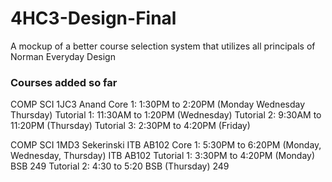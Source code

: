 # 4HC3-Design-Final
A mockup of a better course selection system that utilizes all principals of Norman Everyday Design


### Courses added so far
COMP SCI 1JC3
Anand
Core 1: 1:30PM to 2:20PM (Monday Wednesday Thursday)
Tutorial 1: 11:30AM to 1:20PM (Wednesday)
Tutorial 2: 9:30AM to 11:20PM (Thursday)
Tutorial 3: 2:30PM to 4:20PM (Friday)


COMP SCI 1MD3
Sekerinski
ITB AB102
Core 1: 5:30PM to 6:20PM (Monday, Wednesday, Thursday) ITB AB102
Tutorial 1: 3:30PM to 4:20PM (Monday) BSB 249
Tutorial 2: 4:30 to 5:20 BSB (Thursday) 249
